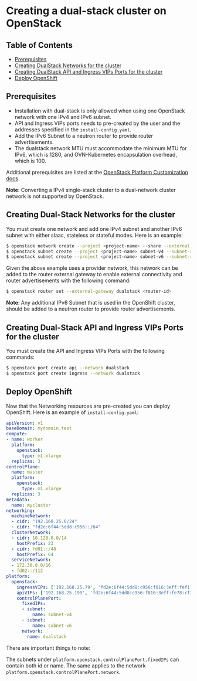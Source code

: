 # Creating a dual-stack cluster on OpenStack

## Table of Contents

- [Prerequisites](#prerequisites)
- [Creating DualStack Networks for the cluster](#creating-dualstack-networks-for-the-cluster)
- [Creating DualStack API and Ingress VIPs Ports for the cluster](#creating-dualstack-api-and-ingress-vips-ports-for-the-cluster)
- [Deploy OpenShift](#deploy-openshift)

## Prerequisites

* Installation with dual-stack is only allowed when using one OpenStack network with one IPv4 and IPv6 subnet.
* API and Ingress VIPs ports needs to pre-created by the user and the addresses specified in the `install-config.yaml`.
* Add the IPv6 Subnet to a neutron router to provide router advertisements.
* The dualstack network MTU must accommodate the minimum MTU for IPv6, which is 1280, and OVN-Kubernetes encapsulation overhead, which is 100.

Additional prerequisites are listed at the [OpenStack Platform Customization docs](./customization.md)

**Note**: Converting a IPv4 single-stack cluster to a dual-network cluster network is not supported by OpenStack.

## Creating Dual-Stack Networks for the cluster

You must create one network and add one IPv4 subnet and another IPv6 subnet with either slaac, stateless or stateful modes. Here is an example:

```sh
$ openstack network create --project <project-name> --share --external --provider-physical-network <physical-network> --provider-network-type flat dualstack
$ openstack subnet create --project <project-name> subnet-v4 --subnet-range 192.168.25.0/24 --dhcp --dns-nameserver <nameserver> --network dualstack
$ openstack subnet create --project <project-name> subnet-v6 --subnet-range fd2e:6f44:5dd8:c956::/64 --dhcp  --network dualstack --ip-version 6 --ipv6-ra-mode slaac --ipv6-address-mode slaac
```

Given the above example uses a provider network, this network can be added to the router external gateway to enable external connectivity and router advertisements with the following command:
```sh
$ openstack router set --external-gateway dualstack <router-id>
```

**Note**: Any additional IPv6 Subnet that is used in the OpenShift cluster, should be added to a neutron router to provide router advertisements.

## Creating Dual-Stack API and Ingress VIPs Ports for the cluster

You must create the API and Ingress VIPs Ports with the following commands:

```sh
$ openstack port create api --network dualstack
$ openstack port create ingress --network dualstack
```

## Deploy OpenShift

Now that the Networking resources are pre-created you can deploy OpenShift. Here is an example of `install-config.yaml`:

```yaml
apiVersion: v1
baseDomain: mydomain.test
compute:
- name: worker
  platform:
    openstack:
      type: m1.xlarge
  replicas: 3
controlPlane:
  name: master
  platform:
    openstack:
      type: m1.xlarge
  replicas: 3
metadata:
  name: mycluster
networking:
  machineNetwork:
  - cidr: "192.168.25.0/24"
  - cidr: "fd2e:6f44:5dd8:c956::/64"
  clusterNetwork:
  - cidr: 10.128.0.0/14
    hostPrefix: 23
  - cidr: fd01::/48
    hostPrefix: 64
  serviceNetwork:
  - 172.30.0.0/16
  - fd02::/112
platform:
  openstack:
    ingressVIPs: ['192.168.25.79', 'fd2e:6f44:5dd8:c956:f816:3eff:fef1:1bad']
    apiVIPs: ['192.168.25.199', 'fd2e:6f44:5dd8:c956:f816:3eff:fe78:cf36']
    controlPlanePort:
      fixedIPs:
      - subnet:
          name: subnet-v4
      - subnet:
          name: subnet-v6
      network:
        name: dualstack

```
There are important things to note:

The subnets under `platform.openstack.controlPlanePort.fixedIPs` can contain both id or name. The same applies to the network `platform.openstack.controlPlanePort.network`.